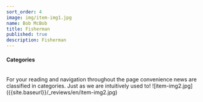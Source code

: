 ```yaml
---
sort_order: 4
image: img/item-img1.jpg
name: Bob McBob
title: Fisherman
published: true
description: Fisherman
---
```


#### **Categories**
<br>
For your reading and navigation throughout the page convenience news are classified in categories. Just as we are intuitively used to!
![item-img2.jpg]({{site.baseurl}}/_reviews/en/item-img2.jpg)

